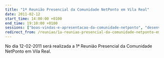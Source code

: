 ```yaml
---
title: "1ª Reunião Presencial da Comunidade NetPonto em Vila Real"
date: 2011-02-12
start_time: 14:00:00 +0100
end_time: 19:10:00 +0100
sessions: ["boas-vindas-e-apresentacao-da-comunidade-netponto", "desenvolvimento-de-aplicacoes-para-android-em-csharp-com-o-monodroid", "integracao-continua-com-o-jenkins", "desenvolvimento-de-jogos-em-xna-para-windows-phone-7"]
redirect_from: /reuniao/1a-reuniao-presencial-da-comunidade-netponto-em-vila-real/
---
```

No dia 12-02-2011 será realizada a 1ª Reunião Presencial da Comunidade NetPonto em Vila Real.

